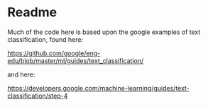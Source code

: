 # Readme

Much of the code here is based upon the google examples of text classification,
found here:

https://github.com/google/eng-edu/blob/master/ml/guides/text_classification/

and here:

https://developers.google.com/machine-learning/guides/text-classification/step-4
